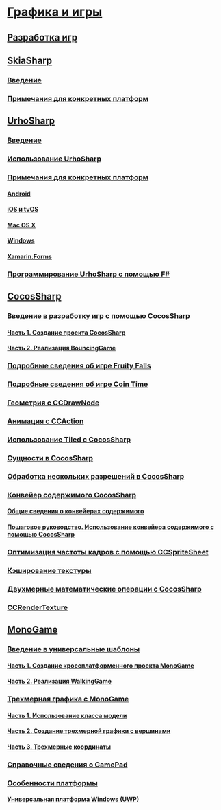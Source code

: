 # [Графика и игры](index.yml)
## [Разработка игр](game-development/index.md)
## [SkiaSharp](skiasharp/index.md)
### [Введение](skiasharp/introduction.md)
### [Примечания для конкретных платформ](skiasharp/platform.md)
## [UrhoSharp](urhosharp/index.md)
### [Введение](urhosharp/introduction.md)
### [Использование UrhoSharp](urhosharp/using.md)
### [Примечания для конкретных платформ](urhosharp/platform/index.md)
#### [Android](urhosharp/platform/android.md)
#### [iOS и tvOS](urhosharp/platform/ios.md)
#### [Mac OS X](urhosharp/platform/mac.md)
#### [Windows](urhosharp/platform/windows.md)
#### [Xamarin.Forms](urhosharp/platform/xamarin-forms.md)
### [Программирование UrhoSharp с помощью F#](urhosharp/fsharp.md)
## [CocosSharp](cocossharp/index.md)
### [Введение в разработку игр с помощью CocosSharp](cocossharp/first-game/index.md)
#### [Часть 1. Создание проекта CocosSharp](cocossharp/first-game/part1.md)
#### [Часть 2. Реализация BouncingGame](cocossharp/first-game/part2.md)
### [Подробные сведения об игре Fruity Falls](cocossharp/fruity-falls.md)
### [Подробные сведения об игре Coin Time](cocossharp/cointime.md)
### [Геометрия с CCDrawNode](cocossharp/ccdrawnode.md)
### [Анимация с CCAction](cocossharp/ccaction.md)
### [Использование Tiled с CocosSharp](cocossharp/tiled.md)
### [Сущности в CocosSharp](cocossharp/entities.md)
### [Обработка нескольких разрешений в CocosSharp](cocossharp/resolutions.md)
### [Конвейер содержимого CocosSharp](cocossharp/content-pipeline/index.md)
#### [Общие сведения о конвейерах содержимого](cocossharp/content-pipeline/introduction.md)
#### [Пошаговое руководство. Использование конвейера содержимого с помощью CocosSharp](cocossharp/content-pipeline/walkthrough.md)
### [Оптимизация частоты кадров с помощью CCSpriteSheet](cocossharp/ccspritesheet.md)
### [Кэширование текстуры](cocossharp/texture-cache.md)
### [Двухмерные математические операции с CocosSharp](cocossharp/math.md)
### [CCRenderTexture](cocossharp/ccrendertexture.md)
## [MonoGame](monogame/index.md)
### [Введение в универсальные шаблоны](monogame/introduction/index.md)
#### [Часть 1. Создание кроссплатформенного проекта MonoGame](monogame/introduction/part1.md)
#### [Часть 2. Реализация WalkingGame](monogame/introduction/part2.md)
### [Трехмерная графика с MonoGame](monogame/3d/index.md)
#### [Часть 1. Использование класса модели](monogame/3d/part1.md)
#### [Часть 2. Создание трехмерной графики с вершинами](monogame/3d/part2.md)
#### [Часть 3. Трехмерные координаты](monogame/3d/part3.md)
### [Справочные сведения о GamePad](monogame/input.md)
### [Особенности платформы](monogame/platforms/index.md)
#### [Универсальная платформа Windows (UWP)](monogame/platforms/uwp.md)
